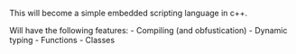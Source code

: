 This will become a simple embedded scripting language in c++.

Will have the following features:
	- Compiling (and obfustication)
	- Dynamic typing
	- Functions
	- Classes
